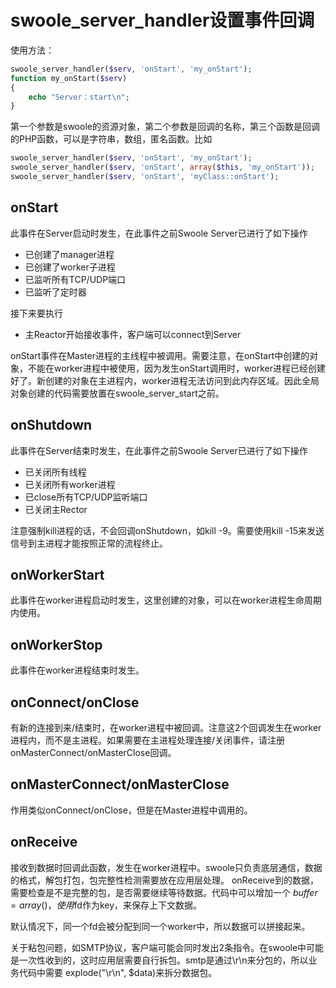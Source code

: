 swoole_server_handler设置事件回调
=====

使用方法：
```php
swoole_server_handler($serv, 'onStart', 'my_onStart');
function my_onStart($serv)
{
    echo "Server：start\n";
}
```
第一个参数是swoole的资源对象，第二个参数是回调的名称，第三个函数是回调的PHP函数，可以是字符串，数组，匿名函数。比如
```php
swoole_server_handler($serv, 'onStart', 'my_onStart');
swoole_server_handler($serv, 'onStart', array($this, 'my_onStart'));
swoole_server_handler($serv, 'onStart', 'myClass::onStart');
```

onStart
-----
此事件在Server启动时发生，在此事件之前Swoole Server已进行了如下操作

* 已创建了manager进程
* 已创建了worker子进程
* 已监听所有TCP/UDP端口
* 已监听了定时器

接下来要执行
* 主Reactor开始接收事件，客户端可以connect到Server

onStart事件在Master进程的主线程中被调用。需要注意，在onStart中创建的对象，不能在worker进程中被使用，因为发生onStart调用时，worker进程已经创建好了。新创建的对象在主进程内，worker进程无法访问到此内存区域。因此全局对象创建的代码需要放置在swoole_server_start之前。

onShutdown
-----
此事件在Server结束时发生，在此事件之前Swoole Server已进行了如下操作

* 已关闭所有线程
* 已关闭所有worker进程
* 已close所有TCP/UDP监听端口
* 已关闭主Rector

注意强制kill进程的话，不会回调onShutdown，如kill -9。需要使用kill -15来发送信号到主进程才能按照正常的流程终止。


onWorkerStart
-----
此事件在worker进程启动时发生，这里创建的对象，可以在worker进程生命周期内使用。


onWorkerStop
-----
此事件在worker进程结束时发生。


onConnect/onClose
-----
有新的连接到来/结束时，在worker进程中被回调。注意这2个回调发生在worker进程内，而不是主进程。如果需要在主进程处理连接/关闭事件，请注册onMasterConnect/onMasterClose回调。


onMasterConnect/onMasterClose
-----
作用类似onConnect/onClose，但是在Master进程中调用的。

onReceive
-----
接收到数据时回调此函数，发生在worker进程中。swoole只负责底层通信，数据的格式，解包打包，包完整性检测需要放在应用层处理。
onReceive到的数据，需要检查是不是完整的包，是否需要继续等待数据。代码中可以增加一个 $buffer = array()，使用$fd作为key，来保存上下文数据。

默认情况下，同一个fd会被分配到同一个worker中，所以数据可以拼接起来。

关于粘包问题，如SMTP协议，客户端可能会同时发出2条指令。在swoole中可能是一次性收到的，这时应用层需要自行拆包。smtp是通过\r\n来分包的，所以业务代码中需要 explode("\r\n", $data)来拆分数据包。



